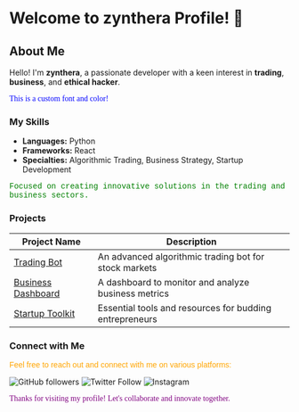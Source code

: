 # Welcome to zynthera Profile! 🚀

## About Me
Hello! I'm **zynthera**, a passionate developer with a keen interest in **trading**, **business**, and **ethical hacker**.

<p style="font-family: 'Comic Sans MS'; color: blue;">This is a custom font and color!</p>

### My Skills
- **Languages:** Python
- **Frameworks:** React
- **Specialties:** Algorithmic Trading, Business Strategy, Startup Development

<p style="font-family: 'Courier New'; color: green;">Focused on creating innovative solutions in the trading and business sectors.</p>

### Projects
| Project Name | Description |
| ------------ | ----------- |
| [Trading Bot](https://github.com/Xploit-ninja/trading-bot) | An advanced algorithmic trading bot for stock markets |
| [Business Dashboard](https://github.com/Xploit-ninja/business-dashboard) | A dashboard to monitor and analyze business metrics |
| [Startup Toolkit](https://github.com/Xploit-ninja/startup-toolkit) | Essential tools and resources for budding entrepreneurs |

### Connect with Me
<p style="font-family: 'Arial'; color: orange;">Feel free to reach out and connect with me on various platforms:</p>

![GitHub followers](https://img.shields.io/github/followers/Xploit-ninja?style=social)
![Twitter Follow](https://img.shields.io/twitter/follow/PrakharYud?style=social)
![Instagram](https://img.shields.io/badge/Instagram-Connect-blue?style=flat&logo=instgram)

<p style="font-family: 'Times New Roman'; color: purple;">Thanks for visiting my profile! Let's collaborate and innovate together.</p>
